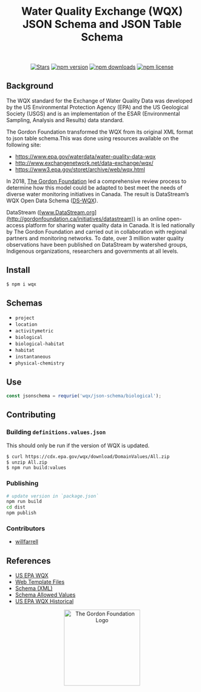 <h1 align="center">
  <!--<img src="https://raw.githubusercontent.com/gordonfn/wqx/master/docs/images/water-quality-exchange.gif" alt="WQX Logo" width="200">-->
  <br>
  Water Quality Exchange (WQX)<br/>JSON Schema and JSON Table Schema
  <br>
  <br>
</h1>

<p align="center">
  <a href="https://github.com/gordonfn/wqx"><img src="https://img.shields.io/github/stars/gordonfn/wqx.svg?style=social&label=Stars" alt="Stars" /></a>
  <a href="https://www.npmjs.com/package/wqx"><img src="https://img.shields.io/npm/v/wqx.svg" alt="npm version"></a>
  <a href="https://www.npmjs.com/package/wqx"><img src="https://img.shields.io/npm/dm/wqx.svg" alt="npm downloads"></a>
  <a href="https://www.npmjs.com/package/wqx"><img src="https://img.shields.io/npm/l/wqx.svg" alt="npm license" /></a>
</p>

## Background

The WQX standard for the Exchange of Water Quality Data was developed by the US Environmental Protection Agency (EPA) and the US Geological Society (USGS) and is an implementation of the ESAR (Environmental Sampling, Analysis and Results) data standard. 

The Gordon Foundation transformed the WQX from its original XML format to json table schema.This was done using resources available on the following site: 
- https://www.epa.gov/waterdata/water-quality-data-wqx
- http://www.exchangenetwork.net/data-exchange/wqx/ 
- https://www3.epa.gov/storet/archive/web/wqx.html

In 2018, [The Gordon Foundation](http://gordonfoundation.ca) led a comprehensive review process to determine how this model could be adapted to best meet the needs of diverse water monitoring initiatives in Canada. The result is DataStream’s WQX Open Data Schema ([DS-WQX](https://github.com/gordonfn/schema)). 

DataStream ([www.DataStream.org](http://gordonfoundation.ca/initiatives/datastream)) is an online open-access platform for sharing water quality data in Canada. It is led nationally by The Gordon Foundation and carried out in collaboration with regional partners and monitoring networks. To date, over 3 million water quality observations have been published on DataStream by watershed groups, Indigenous organizations, researchers and governments at all levels. 

## Install
```bash
$ npm i wqx
```

## Schemas
- `project`
- `location`
- `activitymetric`
- `biological`
- `biological-habitat`
- `habitat`
- `instantaneous`
- `physical-chemistry`

## Use
```javascript
const jsonschema = requrie('wqx/json-schema/biological');
```


## Contributing

### Building `definitions.values.json`
This should only be run if the version of WQX is updated.
```bash
$ curl https://cdx.epa.gov/wqx/download/DomainValues/All.zip
$ unzip All.zip
$ npm run build:values
```

### Publishing
```bash
# update version in `package.json`
npm run build
cd dist
npm publish
```

### Contributors
- [willfarrell](https://github.com/willfarrell)

## References
- [US EPA WQX](https://www.epa.gov/waterdata/water-quality-data-wqx)
- [Web Template Files](https://www.epa.gov/waterdata/water-quality-exchange-web-template-files)
- [Schema (XML)](http://www.exchangenetwork.net/data-exchange/wqx/)
- [Schema Allowed Values](https://www.epa.gov/waterdata/storage-and-retrieval-and-water-quality-exchange-domain-services-and-downloads#domain)
- [US EPA WQX Historical](https://www3.epa.gov/storet/archive/web/wqx.html)

<div align="center">
  <a href="http://gordonfoundation.ca"><img src="https://raw.githubusercontent.com/gordonfn/wqx/master/docs/images/the-gordon-foundation.svg?sanitize=true" alt="The Gordon Foundation Logo" width="200"></a>
</div>

